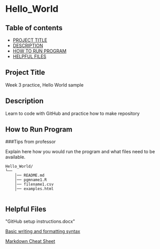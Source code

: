 # Hello_World
## Table of contents

- [PROJECT TITLE](#Project-Title)
- [DESCRIPTION](#Description)
- [HOW TO RUN PROGRAM](#How-to-run-program)
- [HELPFUL FILES](#Helpful-files)

## Project Title

Week 3 practice, Hello World sample 

## Description

Learn to code with GitHub and practice how to make repository

## How to Run Program 

###Tips from professor

Explain here how you would run the program and what files need to be available. 
```text
Hello_World/
└── 
    │── README.md
    │── pgmname1.R
    │── filename1.csv
    │── examples.html
   
```

## Helpful Files
"GitHub setup instructions.docx"

[Basic writing and formatting syntax](https://docs.github.com/en/github/writing-on-github/basic-writing-and-formatting-syntax)

[Markdown Cheat Sheet](https://www.markdownguide.org/cheat-sheet/)


